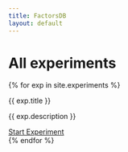 ```yaml
---
title: FactorsDB
layout: default
---
```


# All experiments

{% for exp in site.experiments %}
<div class="panel panel-default">
  <div class="panel-heading">{{ exp.title }}</div>
  <div class="panel-body">
    <p> {{ exp.description }} </p>
    <a href="{{ site.baseurl }}{{ exp.url }}" class="btn btn-default">Start Experiment</a>
  </div>
</div>
{% endfor %}
